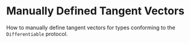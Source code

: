 # Manually Defined Tangent Vectors
How to manually define tangent vectors for types conforming to the `Differentiable` protocol.
